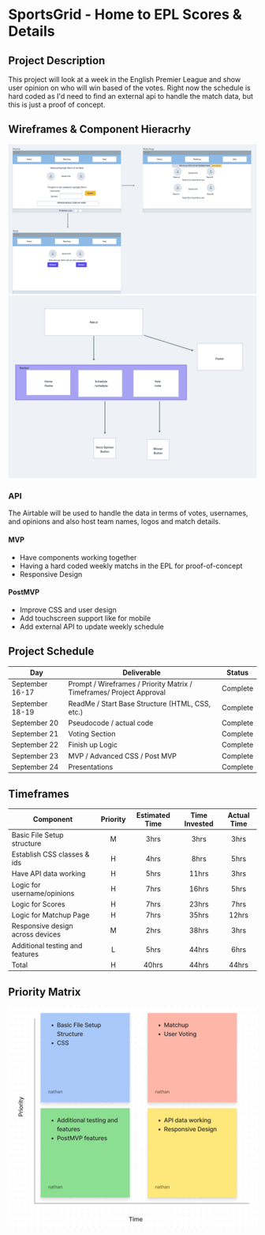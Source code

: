 # SportsGrid - Home to EPL Scores & Details

## Project Description

This project will look at a week in the English Premier League and show user opinion on who will win based of the votes. Right now the schedule is hard coded as I'd need to find an external api to handle the match data, but this is just a proof of concept.

## Wireframes & Component Hieracrhy

![alt text](https://github.com/thenathanlyle/Sports/blob/2b3d4aec7d9a3e00124d4bcc038de9a154fa823d/Wireframe.png "Wireframe")
![alt text](https://github.com/thenathanlyle/Sports/blob/2b3d4aec7d9a3e00124d4bcc038de9a154fa823d/Components.png "Components")

### API

The Airtable will be used to handle the data in terms of votes, usernames, and opinions and also host team names, logos and match details.

#### MVP

- Have components working together
- Having a hard coded weekly matchs in the EPL for proof-of-concept
- Responsive Design

#### PostMVP

- Improve CSS and user design
- Add touchscreen support like for mobile
- Add external API to update weekly schedule

## Project Schedule

| Day             | Deliverable                                                          | Status   |
| --------------- | -------------------------------------------------------------------- | -------- |
| September 16-17 | Prompt / Wireframes / Priority Matrix / Timeframes/ Project Approval | Complete |
| September 18-19 | ReadMe / Start Base Structure (HTML, CSS, etc.)                      | Complete |
| September 20    | Pseudocode / actual code                                             | Complete |
| September 21    | Voting Section                                                       | Complete |
| September 22    | Finish up Logic                                                      | Complete |
| September 23    | MVP / Advanced CSS / Post MVP                                        | Complete |
| September 24    | Presentations                                                        | Complete |

## Timeframes

| Component                        | Priority | Estimated Time | Time Invested | Actual Time |
| -------------------------------- | :------: | :------------: | :-----------: | :---------: |
| Basic File Setup structure       |    M     |      3hrs      |     3hrs      |    3hrs     |
| Establish CSS classes & ids      |    H     |      4hrs      |     8hrs      |    5hrs     |
| Have API data working            |    H     |      5hrs      |     11hrs     |    3hrs     |
| Logic for username/opinions      |    H     |      7hrs      |     16hrs     |    5hrs     |
| Logic for Scores                 |    H     |      7hrs      |     23hrs     |    7hrs     |
| Logic for Matchup Page           |    H     |      7hrs      |     35hrs     |    12hrs    |
| Responsive design across devices |    M     |      2hrs      |     38hrs     |    3hrs     |
| Additional testing and features  |    L     |      5hrs      |     44hrs     |    6hrs     |
| Total                            |    H     |     40hrs      |     44hrs     |    44hrs    |

## Priority Matrix

![alt text](https://github.com/thenathanlyle/Sports/blob/2b3d4aec7d9a3e00124d4bcc038de9a154fa823d/Matrix.png "Priority Matrix")
